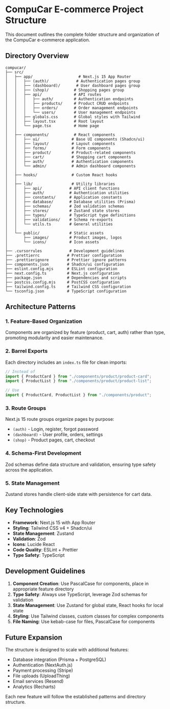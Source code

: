 # CompuCar E-commerce Project Structure

This document outlines the complete folder structure and organization of the CompuCar e-commerce application.

## Directory Overview

```
compucar/
├── src/
│   ├── app/                    # Next.js 15 App Router
│   │   ├── (auth)/            # Authentication pages group
│   │   ├── (dashboard)/       # User dashboard pages group
│   │   ├── (shop)/           # Shopping pages group
│   │   ├── api/              # API routes
│   │   │   ├── auth/         # Authentication endpoints
│   │   │   ├── products/     # Product CRUD endpoints
│   │   │   ├── orders/       # Order management endpoints
│   │   │   └── users/        # User management endpoints
│   │   ├── globals.css       # Global styles with Tailwind
│   │   ├── layout.tsx        # Root layout
│   │   └── page.tsx          # Home page
│   │
│   ├── components/           # React components
│   │   ├── ui/              # Base UI components (Shadcn/ui)
│   │   ├── layout/          # Layout components
│   │   ├── forms/           # Form components
│   │   ├── product/         # Product-related components
│   │   ├── cart/            # Shopping cart components
│   │   ├── auth/            # Authentication components
│   │   └── admin/           # Admin dashboard components
│   │
│   ├── hooks/               # Custom React hooks
│   │
│   ├── lib/                 # Utility libraries
│   │   ├── api/            # API client functions
│   │   ├── auth/           # Authentication utilities
│   │   ├── constants/      # Application constants
│   │   ├── database/       # Database utilities (Prisma)
│   │   ├── schemas/        # Zod validation schemas
│   │   ├── stores/         # Zustand state stores
│   │   ├── types/          # TypeScript type definitions
│   │   ├── validations/    # Schema re-exports
│   │   └── utils.ts        # General utilities
│   │
│   └── public/             # Static assets
│       ├── images/         # Product images, logos
│       └── icons/          # Icon assets
│
├── .cursorrules            # Development guidelines
├── .prettierrc            # Prettier configuration
├── .prettierignore        # Prettier ignore patterns
├── components.json        # Shadcn/ui configuration
├── eslint.config.mjs      # ESLint configuration
├── next.config.ts         # Next.js configuration
├── package.json           # Dependencies and scripts
├── postcss.config.mjs     # PostCSS configuration
├── tailwind.config.ts     # Tailwind CSS configuration
└── tsconfig.json          # TypeScript configuration
```

## Architecture Patterns

### 1. **Feature-Based Organization**

Components are organized by feature (product, cart, auth) rather than type, promoting modularity and easier maintenance.

### 2. **Barrel Exports**

Each directory includes an `index.ts` file for clean imports:

```typescript
// Instead of
import { ProductCard } from "./components/product/product-card";
import { ProductList } from "./components/product/product-list";

// Use
import { ProductCard, ProductList } from "./components/product";
```

### 3. **Route Groups**

Next.js 15 route groups organize pages by purpose:

- `(auth)` - Login, register, forgot password
- `(dashboard)` - User profile, orders, settings
- `(shop)` - Product pages, cart, checkout

### 4. **Schema-First Development**

Zod schemas define data structure and validation, ensuring type safety across the application.

### 5. **State Management**

Zustand stores handle client-side state with persistence for cart data.

## Key Technologies

- **Framework**: Next.js 15 with App Router
- **Styling**: Tailwind CSS v4 + Shadcn/ui
- **State Management**: Zustand
- **Validation**: Zod
- **Icons**: Lucide React
- **Code Quality**: ESLint + Prettier
- **Type Safety**: TypeScript

## Development Guidelines

1. **Component Creation**: Use PascalCase for components, place in appropriate feature directory
2. **Type Safety**: Always use TypeScript, leverage Zod schemas for validation
3. **State Management**: Use Zustand for global state, React hooks for local state
4. **Styling**: Use Tailwind classes, custom classes for complex components
5. **File Naming**: Use kebab-case for files, PascalCase for components

## Future Expansion

The structure is designed to scale with additional features:

- Database integration (Prisma + PostgreSQL)
- Authentication (NextAuth.js)
- Payment processing (Stripe)
- File uploads (UploadThing)
- Email services (Resend)
- Analytics (Recharts)

Each new feature will follow the established patterns and directory structure.

